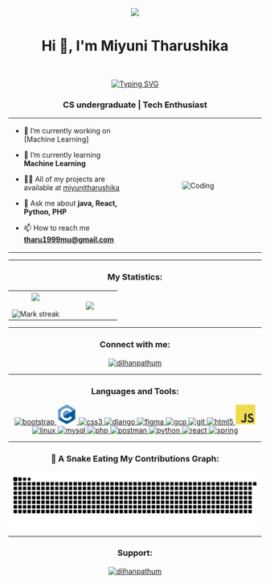 <p align="center" ><img  src = "https://github.com/7oSkaaa/7oSkaaa/blob/main/Images/about_me.gif?raw=true" width = 100px></p>
<h1 align="center">Hi 👋, I'm Miyuni Tharushika</h1>
<br>
<p align="center">
  <a href="https://git.io/typing-svg"><img src="https://readme-typing-svg.demolab.com?font=&weight=800&size=32&pause=1000&center=true&vCenter=true&width=800&lines=CS+undergraduate;Coding with Passion;Eager to Design and Develop;Software Enthusiast" alt="Typing SVG" /></a>
</p>

<h3 align="center">CS undergraduate | Tech Enthusiast 
</h3>



<table align="center">
<tr border="none">
<td width="50%" align="left">
  
- 🔭 I’m currently working on [Machine Learning]

- 🌱 I’m currently learning **Machine Learning**

- 👨‍💻 All of my projects are available at [miyunitharushika](https://miyunitharushika.onrender.com/)

- 💬 Ask me about **java, React, Python, PHP**

- 📫 How to reach me **tharu1999mu@gmail.com**


</td>
<td width="50%" align="center">

  <img align="center" alt="Coding" width="450" src="https://repository-images.githubusercontent.com/588181932/e36ec678-7984-4cdd-8e4c-a3932772ff8e">

  
  </td>
</tr>
</table>

  ---

<h3 align="center">My Statistics:</h3>
<p align="center">
<table align="center">
<tr border="none">
<td width="50%" align="center">
  
  <img  align="center"  src="https://github-readme-stats.vercel.app/api?username=miyunitharushika&theme=dark&show_icons=true&count_private=true" />
  <br></br>
 <img  title="🔥 Get streak stats for your profile at git.io/streak-stats" alt="Mark streak" src="https://github-readme-streak-stats.herokuapp.com?user=miyunitharushika&theme=dark&date_format=j%20M%5B%20Y%5D" />  
</td>
<td width="50%" align="center">

  <img  align="center"  src="https://github-readme-stats.anuraghazra1.vercel.app/api/top-langs/?username=miyunitharushika&theme=dark&hide_border=false&no-bg=true&no-frame=true&langs_count=10"/>
  
  </td>
</tr>
</table>

---

<h3 align="center">Connect with me:</h3>
<p align="center">
<a href="https://linkedin.com/in/miyunitharushika" target="blank"><img align="center" src="https://github.com/Scar1109/skill-icons/blob/main/icons/LinkedIn.svg" alt="dilhanpathum" height="50" width="50" /></a>




</p>


---


<h3 align="center">Languages and Tools:</h3>
<p align="center"> <a href="https://developer.android.com" target="_blank" rel="noreferrer">  </a> <a href="https://www.arduino.cc/" target="_blank" rel="noreferrer">  </a> <a href="https://www.gnu.org/software/bash/" target="_blank" rel="noreferrer">  </a> <a href="https://www.blender.org/" target="_blank" rel="noreferrer">  </a> <a href="https://getbootstrap.com" target="_blank" rel="noreferrer"> <img src="https://github.com/Scar1109/skill-icons/blob/main/icons/Bootstrap.svg" alt="bootstrap" width="40" height="40"/> </a> <a href="https://www.cprogramming.com/" target="_blank" rel="noreferrer"> <img src="https://raw.githubusercontent.com/devicons/devicon/master/icons/c/c-original.svg" alt="c" width="40" height="40"/> </a> <a href="https://www.w3schools.com/css/" target="_blank" rel="noreferrer"> <img src="https://github.com/Scar1109/skill-icons/blob/main/icons/CSS.svg" alt="css3" width="40" height="40"/> </a> <a href="https://www.djangoproject.com/" target="_blank" rel="noreferrer"> <img src="https://github.com/Scar1109/skill-icons/blob/main/icons/Django.svg" alt="django" width="40" height="40"/> </a> <a href="https://www.figma.com/" target="_blank" rel="noreferrer"> <img src="https://github.com/Scar1109/skill-icons/blob/main/icons/Figma-Light.svg" alt="figma" width="40" height="40"/> </a> <a href="https://cloud.google.com" target="_blank" rel="noreferrer"> <img src="https://www.vectorlogo.zone/logos/google_cloud/google_cloud-icon.svg" alt="gcp" width="40" height="40"/> </a> <a href="https://git-scm.com/" target="_blank" rel="noreferrer"> <img src="https://github.com/Scar1109/skill-icons/blob/main/icons/Git.svg" alt="git" width="40" height="40"/> </a> <a href="https://www.w3.org/html/" target="_blank" rel="noreferrer"> <img src="https://github.com/Scar1109/skill-icons/blob/main/icons/HTML.svg" alt="html5" width="40" height="40"/> </a> <a href="https://www.adobe.com/in/products/illustrator.html" target="_blank" rel="noreferrer">  </a> <a href="https://www.java.com" target="_blank" rel="noreferrer">  </a> <a href="https://developer.mozilla.org/en-US/docs/Web/JavaScript" target="_blank" rel="noreferrer"> <img src="https://raw.githubusercontent.com/devicons/devicon/master/icons/javascript/javascript-original.svg" alt="javascript" width="40" height="40"/> </a>  <a href="https://www.linux.org/" target="_blank" rel="noreferrer"> <img src="https://github.com/Scar1109/skill-icons/blob/main/icons/Linux-Light.svg" alt="linux" width="40" height="40"/> </a>  <a href="https://www.mathworks.com/" target="_blank" rel="noreferrer">  </a>
  <a href="https://www.mongodb.com/" target="_blank" rel="noreferrer">  </a> <a href="https://www.mysql.com/" target="_blank" rel="noreferrer"> <img src="https://github.com/Scar1109/skill-icons/blob/main/icons/MySQL-Light.svg" alt="mysql" width="40" height="40"/> </a>   <a href="https://www.photoshop.com/en" target="_blank" rel="noreferrer">  </a> <a href="https://www.php.net" target="_blank" rel="noreferrer"> <img src="https://github.com/Scar1109/skill-icons/blob/main/icons/PHP-Light.svg" alt="php" width="40" height="40"/> </a>  <a href="https://postman.com" target="_blank" rel="noreferrer"> <img src="https://github.com/Scar1109/skill-icons/blob/main/icons/Postman.svg" alt="postman" width="40" height="40"/> </a> <a href="https://www.python.org" target="_blank" rel="noreferrer"> <img src="https://github.com/Scar1109/skill-icons/blob/main/icons/Python-Light.svg" alt="python" width="40" height="40"/> </a> <a href="https://reactjs.org/" target="_blank" rel="noreferrer"> <img src="https://github.com/Scar1109/skill-icons/blob/main/icons/React-Light.svg" alt="react" width="40" height="40"/> </a>  <a href="https://spring.io/" target="_blank" rel="noreferrer"> <img src="https://github.com/Scar1109/skill-icons/blob/main/icons/Spring-Light.svg" alt="spring" width="40" height="40"/> </a> <a href="https://tailwindcss.com/" target="_blank" rel="noreferrer">  </a> <a href="https://www.tensorflow.org" target="_blank" rel="noreferrer">  </a>  </p>

---

<h3 align="center">🐍 A Snake Eating My Contributions Graph:</h3>
<p align="center">
	<picture>
		  <source media="(prefers-color-scheme: dark)" srcset="https://raw.githubusercontent.com/7oSkaaa/7oSkaaa/output/github-contribution-grid-snake-dark.svg">
		  <source media="(prefers-color-scheme: light)" srcset="https://raw.githubusercontent.com/7oSkaaa/7oSkaaa/output/github-contribution-grid-snake.svg">
		  <img alt="github contribution grid snake animation" src="https://raw.githubusercontent.com/7oSkaaa/7oSkaaa/output/github-contribution-grid-snake.svg">
	</picture>
</p>

---

<h3 align="center">Support:</h3>
<p align="center"><a href="https://www.buymeacoffee.com/dilhanpathum"> <img align="center" src="https://cdn.buymeacoffee.com/buttons/v2/default-yellow.png" height="50" width="210" alt="dilhanpathum" /></a></p><br><br>
